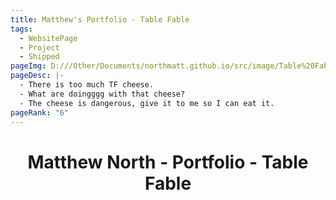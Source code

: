 ```yaml
---
title: Matthew's Portfolio - Table Fable
tags:
  - WebsitePage
  - Project
  - Shipped
pageImg: D:///Other/Documents/northmatt.github.io/src/image/Table%20Fable%20Title.png
pageDesc: |-
  - There is too much TF cheese. 
  - What are doingggg with that cheese?
  - The cheese is dangerous, give it to me so I can eat it.
pageRank: "6"
---
```

# <center>Matthew North - Portfolio - Table Fable</center>
